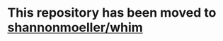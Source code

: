 # This repository has been moved to [shannonmoeller/whim](https://github.com/shannonmoeller/whim/tree/master/packages/eslint-config-whim)
